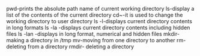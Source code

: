pwd-prints the absolute path name of current working directory
ls-display a list of the contents of the current directory
cd~-it is used to change the working directory to user directory
ls -l-displays current directory contents in long formats
ls -la -displays current directory contents including hidden files
ls -lan -displays in long format, numerical and hidden files
mkdir- making a directory in /tmp
mv-moving from one directory to another
rm- deleting from a directory
rmdir- deleting a directory
